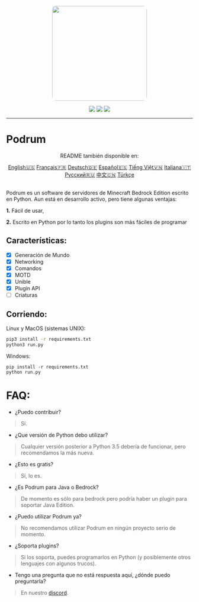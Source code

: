 <p align="center">
  <img width="256" style="border-radius:10px;" height="256" src="https://cdn.discordapp.com/attachments/576826528671858709/766767561681141790/Logo.png">


<div align="center">
    <a href="https://discord.gg/ScSsnwQ4kW"><img src="https://img.shields.io/discord/821124503185653803?style=flat-square"/></a>
    <a href="https://www.codefactor.io/repository/github/podrum/podrum"><img src="https://www.codefactor.io/repository/github/podrum/podrum/badge?style=flat-square"/></a>
    <a href="https://podrum.github.io/"><img src="https://img.shields.io/badge/website-online-orange?style=flat-square"/></a>
</div>
<hr/>

# Podrum

<p align="center">README también disponible en:</p>
<div align="center">
  <a href="https://github.com/Podrum/PodrumLegacy/blob/main/README.md">English🇺🇸</a>
  <a href="https://github.com/Podrum/PodrumLegacy/blob/main/languages/README_FR.md">Français🇫🇷</a>
  <a href="https://github.com/Podrum/PodrumLegacy/blob/main/languages/README_DE.md">Deutsch🇩🇪</a>
  <a href="https://github.com/Podrum/PodrumLegacy/blob/main/languages/README_ES.md">Español🇪🇸</a>
  <a href="https://github.com/Podrum/PodrumLegacy/blob/main/languages/README_VI.md">Tiếng Việt🇻🇳</a>
  <a href="https://github.com/Podrum/PodrumLegacy/blob/main/languages/README_IT.md">Italiana🇮🇹</a>
  <a href="https://github.com/Podrum/PodrumLegacy/blob/main/languages/README_RU.md">Русский🇷🇺</a>
  <a href="https://github.com/Podrum/PodrumLegacy/blob/main/languages/README_CH.md">中文🇨🇳</a>
  <a href="https://github.com/Podrum/PodrumLegacy/blob/main/languages/README_TR.md">Türkçe</a>
</div>
<br>

Podrum es un software de servidores de Minecraft Bedrock Edition escrito en Python.
Aun está en desarrollo activo, pero tiene algunas ventajas:

**1.** Fácil de usar,

**2.** Escrito en Python por lo tanto los plugins son más fáciles de programar

## Características:
 - [x] Generación de Mundo
 - [x] Networking
 - [x] Comandos
 - [x] MOTD
 - [x] Unible
 - [x] Plugin API
 - [ ] Criaturas 

## Corriendo:
Linux y MacOS (sistemas UNIX):
```sh
pip3 install -r requirements.txt
python3 run.py
```

Windows:
```batch
pip install -r requirements.txt
python run.py
```

# FAQ:
 - ¿Puedo contribuir?
 > Sí.
 - ¿Que versión de Python debo utilizar?
 > Cualquier versión posterior a Python 3.5 debería de funcionar, pero recomendamos la más nueva.
 - ¿Esto es gratis?
 > Sí, lo es.
 - ¿Es Podrum para Java o Bedrock?
 > De momento es sólo para bedrock pero podría haber un plugin para soportar Java Edition.
 - ¿Puedo utilizar Podrum ya?
 > No recomendamos utilizar Podrum en ningún proyecto serio de momento.
 - ¿Soporta plugins?
 > Sí los soporta, puedes programarlos en Python (y posiblemente otros lenguajes con algunos trucos).
 - Tengo una pregunta que no está respuesta aquí, ¿dónde puedo preguntarla?
 > En nuestro [discord](https://discord.gg/ScSsnwQ4kW).
